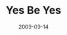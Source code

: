 ---
layout: media
category: media
series: "Commitment"
title: "Yes Be Yes"
date: 2009-09-14
description: "Chuck Mingo discusses the importance of keeping commitments."
video: "https://s3.amazonaws.com/crossroadsvideomessages/Commitment1.mp4"
video-poster: "https://www.crossroads.net/uploadedfiles/Commitment1-still.jpg"
---